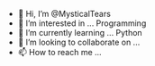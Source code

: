 - 👋 Hi, I’m @MysticalTears
- 👀 I’m interested in ... Programming
- 🌱 I’m currently learning ... Python
- 💞️ I’m looking to collaborate on ...
- 📫 How to reach me ...

<!---
MysticalTears/MysticalTears is a ✨ special ✨ repository because its `README.md` (this file) appears on your GitHub profile.
You can click the Preview link to take a look at your changes.
--->

